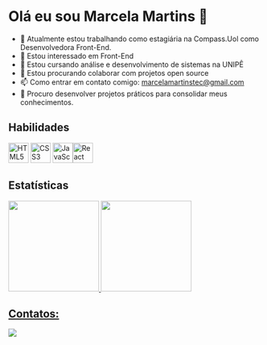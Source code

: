 # Olá eu sou Marcela Martins  👋


- 🔭 Atualmente estou trabalhando como estagiária na Compass.Uol como Desenvolvedora Front-End.
- 👀 Estou interessado em Front-End
- 🌱 Estou cursando análise e desenvolvimento de sistemas na UNIPÊ
- 👯 Estou procurando colaborar com projetos open source
- 📫 Como entrar em contato comigo: marcelamartinstec@gmail.com
- 💞️ Procuro desenvolver projetos práticos para consolidar meus conhecimentos.


## Habilidades ️
<img src="https://cdn.jsdelivr.net/gh/devicons/devicon/icons/html5/html5-original.svg" alt="HTML5" width="40" height="40"/> <img src="https://cdn.jsdelivr.net/gh/devicons/devicon/icons/css3/css3-original.svg" alt="CSS3" width="40" height="40"/> <img src="https://cdn.jsdelivr.net/gh/devicons/devicon/icons/javascript/javascript-original.svg" alt="JavaScript" width="40" height="40"/><img src="https://cdn.jsdelivr.net/gh/devicon/devicon/icons/react/react-original.svg" alt="React" width="40" height="40"/>

## Estatísticas 

<div>
<a href="https://github.com/MarcelaMartinsRap">
<img loading="lazy" height="180em" src="https://github-readme-stats.vercel.app/api/top-langs/?username=MarcelaMartinsRap&layout=compact&langs_count=7&theme=dracula"/>
<img loading="lazy" height="180em" src="https://github-readme-stats.vercel.app/api?username=MarcelaMartinsRap&show_icons=true&theme=dracula&include_all_commits=true&count_private=true"/>
</div>

## Contatos:

<div>
<a href="https://www.linkedin.com/in/marcela-martins01/" target="_blank"><img loading="lazy" src="https://img.shields.io/badge/-LinkedIn-%230077B5?style=for-the-badge&logo=linkedin&logoColor=white" target="_blank"></a>   
</div>



          
          


